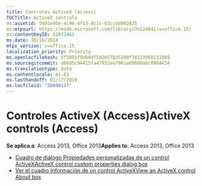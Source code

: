 ```yaml
---
title: Controles ActiveX (Access)
TOCTitle: ActiveX controls
ms:assetid: 5491e95e-4c96-4f13-8c1c-63ccbd982835
ms:mtpsurl: https://msdn.microsoft.com/library/Dn124841(v=office.15)
ms:contentKeyID: 52072462
ms.date: 10/16/2018
mtps_version: v=office.15
localization_priority: Priority
ms.openlocfilehash: 5f5891f9d6d4f5d2657b35240f7812398b1319b9
ms.sourcegitcommit: d6695c94415fa47952ee7961a69660abc0904434
ms.translationtype: Auto
ms.contentlocale: es-ES
ms.lasthandoff: 01/17/2019
ms.locfileid: "28698137"
---
```

# <a name="activex-controls-access"></a><span data-ttu-id="6d2bb-102">Controles ActiveX (Access)</span><span class="sxs-lookup"><span data-stu-id="6d2bb-102">ActiveX controls (Access)</span></span> 

<span data-ttu-id="6d2bb-103">**Se aplica a**: Access 2013, Office 2013</span><span class="sxs-lookup"><span data-stu-id="6d2bb-103">**Applies to**: Access 2013, Office 2013</span></span>

- [<span data-ttu-id="6d2bb-104">Cuadro de diálogo Propiedades personalizadas de un control ActiveX</span><span class="sxs-lookup"><span data-stu-id="6d2bb-104">ActiveX control custom properties dialog box</span></span>](the-activex-control-s-custom-properties-dialog-box.md)
- [<span data-ttu-id="6d2bb-105">Ver el cuadro Información de un control ActiveX</span><span class="sxs-lookup"><span data-stu-id="6d2bb-105">View an ActiveX control About box</span></span>](view-an-activex-control-s-about-box.md)


